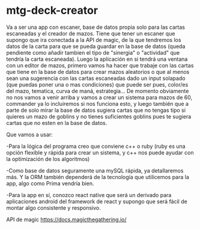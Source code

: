 # mtg-deck-creator

Va a ser una app con escaner, base de datos propia solo para las cartas escaneadas y el creador de mazos.
Tiene que tener un escaner que supongo que ira conectada a la API de magic, de la que tendremos los datos de la carta para que se pueda guardar en la base de datos (queda pendiente como añadir tambien el tipo de "sinergia" o "actividad" que tendría la carta escaneada).
Luego la aplicación en si tendrá una ventana con un editor de mazos, primero vamos ha hacer que trabaje con las cartas que tiene en la base de datos para crear mazos aleatorios o que al menos sean una sugerencia con las cartas escaneadas dado un input solapado (que puedas poner una o mas condiciones) que puede ser pues, color/es del mazo, tematica, curva de maná, estrategia...
De momento obviamente no nos vamos a venir arriba y vamos a crear un sistema para mazos de 60, commander ya lo incluiremos si nos funciona esto, y luego también que a parte de solo mirar la base de datos sugiera cartas que no tengas tipo si quieres un mazo de goblins y no tienes suficientes goblins pues te sugiera cartas que no esten en la base de datos.

Que vamos a usar:

-Para la lógica del programa creo que conviene c++ o ruby (ruby es una opción flexible y rápida para crear un sistema, y c++ nos puede ayudar con la optimización de los algoritmos)

-Como base de datos seguramente una mySQL rápida, ya detallaremos más. Y la ORM también dependerá de la tecnología que utilicemos para la app, algo como Prima vendría bien.

-Para la app en sí, conozco react native que será un derivado para aplicaciones android del framework de react y supongo que será fácil de montar algo consistente y responsivo.

API de magic
https://docs.magicthegathering.io/

